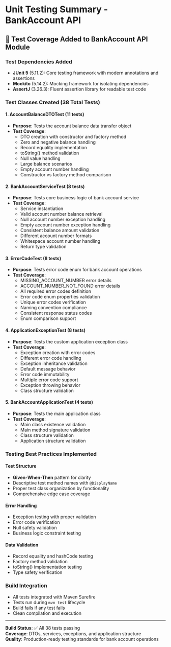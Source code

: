 # Unit Testing Summary - BankAccount API

## 🧪 **Test Coverage Added to BankAccount API Module**

### **Test Dependencies Added**
- **JUnit 5** (5.11.2): Core testing framework with modern annotations and assertions
- **Mockito** (5.14.2): Mocking framework for isolating dependencies
- **AssertJ** (3.26.3): Fluent assertion library for readable test code

### **Test Classes Created** (38 Total Tests)

#### **1. AccountBalanceDTOTest** (11 tests)
- **Purpose**: Tests the account balance data transfer object
- **Test Coverage**:
  - DTO creation with constructor and factory method
  - Zero and negative balance handling
  - Record equality implementation
  - toString() method validation
  - Null value handling
  - Large balance scenarios
  - Empty account number handling
  - Constructor vs factory method comparison

#### **2. BankAccountServiceTest** (8 tests)
- **Purpose**: Tests core business logic of bank account service
- **Test Coverage**:
  - Service instantiation
  - Valid account number balance retrieval
  - Null account number exception handling
  - Empty account number exception handling
  - Consistent balance amount validation
  - Different account number formats
  - Whitespace account number handling
  - Return type validation

#### **3. ErrorCodeTest** (8 tests)
- **Purpose**: Tests error code enum for bank account operations
- **Test Coverage**:
  - MISSING_ACCOUNT_NUMBER error details
  - ACCOUNT_NUMBER_NOT_FOUND error details
  - All required error codes definition
  - Error code enum properties validation
  - Unique error codes verification
  - Naming convention compliance
  - Consistent response status codes
  - Enum comparison support

#### **4. ApplicationExceptionTest** (8 tests)
- **Purpose**: Tests the custom application exception class
- **Test Coverage**:
  - Exception creation with error codes
  - Different error code handling
  - Exception inheritance validation
  - Default message behavior
  - Error code immutability
  - Multiple error code support
  - Exception throwing behavior
  - Class structure validation

#### **5. BankAccountApplicationTest** (4 tests)
- **Purpose**: Tests the main application class
- **Test Coverage**:
  - Main class existence validation
  - Main method signature validation
  - Class structure validation
  - Application structure validation

### **Testing Best Practices Implemented**

#### **Test Structure**
- **Given-When-Then** pattern for clarity
- Descriptive test method names with `@DisplayName`
- Proper test class organization by functionality
- Comprehensive edge case coverage

#### **Error Handling**
- Exception testing with proper validation
- Error code verification
- Null safety validation
- Business logic constraint testing

#### **Data Validation**
- Record equality and hashCode testing
- Factory method validation
- toString() implementation testing
- Type safety verification

### **Build Integration**
- All tests integrated with Maven Surefire
- Tests run during `mvn test` lifecycle
- Build fails if any test fails
- Clean compilation and execution

---

**Build Status**: ✅ All 38 tests passing  
**Coverage**: DTOs, services, exceptions, and application structure  
**Quality**: Production-ready testing standards for bank account operations
